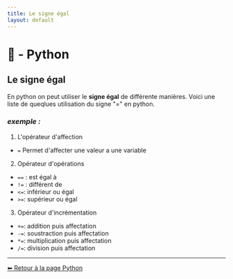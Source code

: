 ```yaml
---
title: Le signe égal
layout: default
---
```


# 🐍 - Python  

## **Le signe égal**

En python on peut utiliser le **signe égal** de différente manières. Voici une liste de queqlues utilisation du signe "=" en python.

### *exemple :*

1. L'opérateur d'affection

* ```=``` Permet d'affecter une valeur a une variable



2. Opérateur d'opérations

* ```==``` : est égal à 
* ```!=``` : différent de
* ```<=```: inférieur ou égal
* ```>=```: supérieur ou égal

3. Opérateur d'incrémentation
* ```+=```: addition puis affectation
* ```-=```: soustraction puis affectation
* ```*=```: multiplication puis affectation
* ```/=```: division puis affectation

---



[⬅ Retour à la page Python](/NsiPedia/python/nav)
